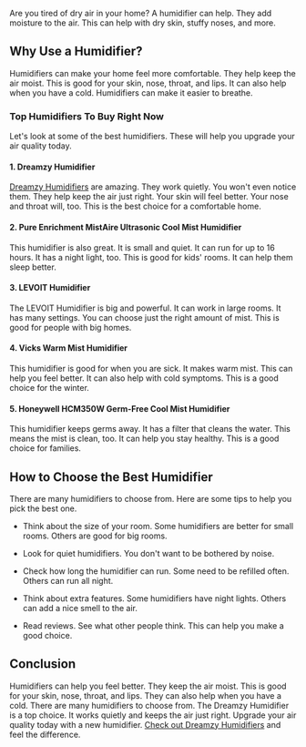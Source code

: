 <p>Are you tired of dry air in your home? A humidifier can help. They add moisture to the air. This can help with dry skin, stuffy noses, and more.</p><h2>Why Use a Humidifier?</h2><p>Humidifiers can make your home feel more comfortable. They help keep the air moist. This is good for your skin, nose, throat, and lips. It can also help when you have a cold. Humidifiers can make it easier to breathe.</p><h3>Top Humidifiers To Buy Right Now</h3><p>Let's look at some of the best humidifiers. These will help you upgrade your air quality today.</p><h4>1. Dreamzy Humidifier</h4><p><a target="_blank" rel="noopener noreferrer nofollow" href="https://tinyurl.com/5n8kpwum">Dreamzy Humidifiers</a> are amazing. They work quietly. You won't even notice them. They help keep the air just right. Your skin will feel better. Your nose and throat will, too. This is the best choice for a comfortable home.</p><h4>2. Pure Enrichment MistAire Ultrasonic Cool Mist Humidifier</h4><p>This humidifier is also great. It is small and quiet. It can run for up to 16 hours. It has a night light, too. This is good for kids' rooms. It can help them sleep better.</p><h4>3. LEVOIT Humidifier</h4><p>The LEVOIT Humidifier is big and powerful. It can work in large rooms. It has many settings. You can choose just the right amount of mist. This is good for people with big homes.</p><h4>4. Vicks Warm Mist Humidifier</h4><p>This humidifier is good for when you are sick. It makes warm mist. This can help you feel better. It can also help with cold symptoms. This is a good choice for the winter.</p><h4>5. Honeywell HCM350W Germ-Free Cool Mist Humidifier</h4><p>This humidifier keeps germs away. It has a filter that cleans the water. This means the mist is clean, too. It can help you stay healthy. This is a good choice for families.</p><h2>How to Choose the Best Humidifier</h2><p>There are many humidifiers to choose from. Here are some tips to help you pick the best one.</p><ul><li><p>Think about the size of your room. Some humidifiers are better for small rooms. Others are good for big rooms.</p></li><li><p>Look for quiet humidifiers. You don't want to be bothered by noise.</p></li><li><p>Check how long the humidifier can run. Some need to be refilled often. Others can run all night.</p></li><li><p>Think about extra features. Some humidifiers have night lights. Others can add a nice smell to the air.</p></li><li><p>Read reviews. See what other people think. This can help you make a good choice.</p></li></ul><h2>Conclusion</h2><p>Humidifiers can help you feel better. They keep the air moist. This is good for your skin, nose, throat, and lips. They can also help when you have a cold. There are many humidifiers to choose from. The Dreamzy Humidifier is a top choice. It works quietly and keeps the air just right. Upgrade your air quality today with a new humidifier. <a target="_blank" rel="noopener noreferrer nofollow" href="https://tinyurl.com/5n8kpwum">Check out Dreamzy Humidifiers</a> and feel the difference.</p>
